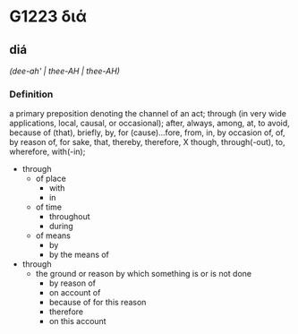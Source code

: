 # G1223 διά

## diá

_(dee-ah' | thee-AH | thee-AH)_

### Definition

a primary preposition denoting the channel of an act; through (in very wide applications, local, causal, or occasional); after, always, among, at, to avoid, because of (that), briefly, by, for (cause)...fore, from, in, by occasion of, of, by reason of, for sake, that, thereby, therefore, X though, through(-out), to, wherefore, with(-in); 

- through
  - of place
    - with
    - in
  - of time
    - throughout
    - during
  - of means
    - by
    - by the means of
- through
  - the ground or reason by which something is or is not done
    - by reason of
    - on account of
    - because of for this reason
    - therefore
    - on this account

